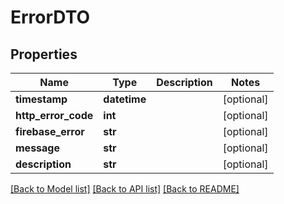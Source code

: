 # ErrorDTO

## Properties
Name | Type | Description | Notes
------------ | ------------- | ------------- | -------------
**timestamp** | **datetime** |  | [optional] 
**http_error_code** | **int** |  | [optional] 
**firebase_error** | **str** |  | [optional] 
**message** | **str** |  | [optional] 
**description** | **str** |  | [optional] 

[[Back to Model list]](../README.md#documentation-for-models) [[Back to API list]](../README.md#documentation-for-api-endpoints) [[Back to README]](../README.md)

